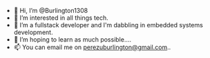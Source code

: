 - 👋 Hi, I’m @Burlington1308
- 👀 I’m interested in all things tech.
- 🌱 I’m a fullstack developer and I'm dabbling in embedded systems development.
- 💞️ I’m hoping to learn as much possible....
- 📫 You can email me on perezuburlington@gmail.com..

<!---
Burlington1308/Burlington1308 is a ✨ special ✨ repository because its `README.md` (this file) appears on your GitHub profile.
You can click the Preview link to take a look at your changes.
--->
